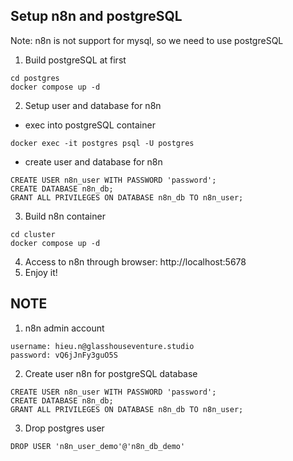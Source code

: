 ## Setup n8n and postgreSQL
Note: n8n is not support for mysql, so we need to use postgreSQL

1. Build postgreSQL at first
```
cd postgres
docker compose up -d
```

2. Setup user and database for n8n

- exec into postgreSQL container
```
docker exec -it postgres psql -U postgres
```

- create user and database for n8n
```
CREATE USER n8n_user WITH PASSWORD 'password';
CREATE DATABASE n8n_db;
GRANT ALL PRIVILEGES ON DATABASE n8n_db TO n8n_user;
```

3. Build n8n container
```
cd cluster
docker compose up -d
```

4. Access to n8n through browser: http://localhost:5678
5. Enjoy it!

## NOTE
1. n8n admin account
```
username: hieu.n@glasshouseventure.studio
password: vQ6jJnFy3guO5S
```

2. Create user n8n for postgreSQL database
```
CREATE USER n8n_user WITH PASSWORD 'password';
CREATE DATABASE n8n_db;
GRANT ALL PRIVILEGES ON DATABASE n8n_db TO n8n_user;
```

3. Drop postgres user
```
DROP USER 'n8n_user_demo'@'n8n_db_demo'
```

